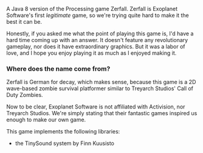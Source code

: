 A Java 8 version of the Processing game Zerfall. Zerfall is Exoplanet Software's first *legitimate* game, so we're trying quite hard to make it the best it can be.

Honestly, if you asked me what the point of playing this game is, I'd have a hard time coming up with an answer. It doesn't feature any revolutionary gameplay, nor does it have extraordinary graphics. But it was a labor of love, and I hope you enjoy playing it as much as I enjoyed making it.
### Where does the name come from?

Zerfall is German for decay, which makes sense, because this game is a 2D wave-based zombie survival platformer similar to Treyarch Studios' Call of Duty Zombies. 

Now to be clear, Exoplanet Software is not affiliated with Activision, nor Treyarch Studios. We're simply stating that their fantastic games inspired us enough to make our own game.

This game implements the following libraries:
- the TinySound system by Finn Kuusisto